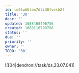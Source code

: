 ```yaml
---
id: lo0lw66lem7dli38fvesb2f
title: '30'
desc: ''
updated: 1688468496756
created: 1688116793788
status: ''
due: ''
priority: ''
owner: ''
TODO: '30'
---
```


![[04|dendron://task/ds.23.07.04]]